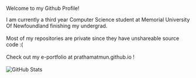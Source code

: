 ### 
Welcome to my Github Profile!

I am currently a third year Computer Science student at Memorial University Of Newfoundland finishing my undergrad. <br></br>
Most of my repositories are private since they have unshareable source code :( <br></br>
Check out my e-portfolio at prathamatmun.github.io ! <br></br>
![GitHub Stats](https://github-readme-stats.vercel.app/api?username=PrathamAtMun&theme=radical)
